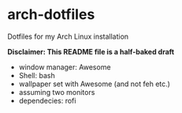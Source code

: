 # arch-dotfiles
Dotfiles for my Arch Linux installation

**Disclaimer: This README file is a half-baked draft**

- window manager: Awesome
- Shell: bash
- wallpaper set with Awesome (and not feh etc.)
- assuming two monitors
- dependecies: rofi
